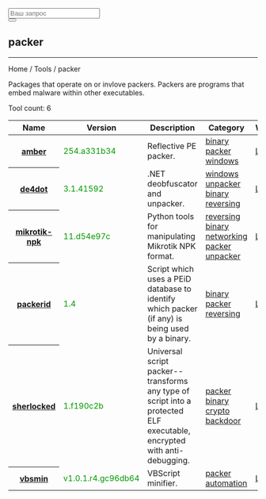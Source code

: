 <div class="col-lg-12">
  <form role="search" class="visible-xs">
    <div class="form-group">
      <div class="input-group">
        <input type="search" class="form-control input-lg" placeholder="Ваш запрос">
        <div class="input-group-btn">
          <button class="btn btn-default btn-lg" type="submit"><i class="glyphicon glyphicon-search"></i></button>
        </div>
      </div>
    </div>
  </form>
  <h2>packer</h2>
  <hr>
  <div class="panel panel-default">
    <div class="panel-heading">Home / Tools / packer</div>
    <div class="panel-body">
      <p>Packages that operate on or invlove packers. Packers are programs that embed malware within other executables.</p>
      <p>Tool count: 6</p>
    </div>
    <table class="table">
      <thead>
        <tr>
          <th>Name</th>
          <th>Version</th>
          <th>Description</th>
          <th>Category</th>
          <th>Website</th>
        </tr>
      </thead>
      <tbody>
        <tr>
          <th scope="row"><a href="?tool=1983">amber</a><a></a></th>
          <td><span style="color:#090">254.a331b34</span></td>
          <td>Reflective PE packer.</td>
          <td> <a href="?category=binary">binary </a><a href="?category=packer">packer </a><a href="?category=windows">windows </a> </td>
          <td> <a href="https://github.com/EgeBalci/Amber" target="_blank"> Link </a> </td>
        </tr>
        <tr>
          <th scope="row"><a href="?tool=2273">de4dot</a><a></a></th>
          <td><span style="color:#090">3.1.41592</span></td>
          <td>.NET deobfuscator and unpacker.</td>
          <td> <a href="?category=windows">windows </a><a href="?category=unpacker">unpacker </a><a href="?category=binary">binary </a><a href="?category=reversing">reversing </a> </td>
          <td> <a href="https://github.com/de4dot/de4dot" target="_blank"> Link </a> </td>
        </tr>
        <tr>
          <th scope="row"><a href="?tool=826">mikrotik-npk</a><a></a></th>
          <td><span style="color:#090">11.d54e97c</span></td>
          <td>Python tools for manipulating Mikrotik NPK format.</td>
          <td> <a href="?category=reversing">reversing </a><a href="?category=binary">binary </a><a href="?category=networking">networking </a><a href="?category=packer">packer </a><a href="?category=unpacker">unpacker </a> </td>
          <td> <a href="https://github.com/kost/mikrotik-npk" target="_blank"> Link </a> </td>
        </tr>
        <tr>
          <th scope="row"><a href="?tool=976">packerid</a><a></a></th>
          <td><span style="color:#090">1.4</span></td>
          <td>Script which uses a PEiD database to identify which packer (if any) is being used by a binary.</td>
          <td> <a href="?category=binary">binary </a><a href="?category=packer">packer </a><a href="?category=reversing">reversing </a> </td>
          <td> <a href="https://github.com/sooshie/packerid" target="_blank"> Link </a> </td>
        </tr>
        <tr>
          <th scope="row"><a href="?tool=1231">sherlocked</a><a></a></th>
          <td><span style="color:#090">1.f190c2b</span></td>
          <td>Universal script packer-- transforms any type of script into a protected ELF executable, encrypted with anti-debugging.</td>
          <td> <a href="?category=packer">packer </a><a href="?category=binary">binary </a><a href="?category=crypto">crypto </a><a href="?category=backdoor">backdoor </a> </td>
          <td> <a href="https://github.com/elfmaster/sherlocked" target="_blank"> Link </a> </td>
        </tr>
        <tr>
          <th scope="row"><a href="?tool=2628">vbsmin</a><a></a></th>
          <td><span style="color:#090">v1.0.1.r4.gc96db64</span></td>
          <td>VBScript minifier.</td>
          <td> <a href="?category=packer">packer </a><a href="?category=automation">automation </a> </td>
          <td> <a href="" target="_blank"> Link </a> </td>
        </tr>
      </tbody>
    </table>
  </div>
</div>
